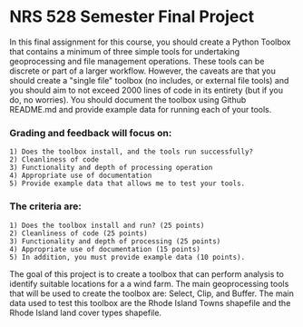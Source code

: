 # NRS 528 Semester Final Project

In this final assignment for this course, you should create a Python Toolbox that contains a minimum of three simple
tools for undertaking geoprocessing and file management operations. These tools can be discrete or part of a larger
workflow. However, the caveats are that you should create a "single file" toolbox (no includes, or external file
tools) and you should aim to not exceed 2000 lines of code in its entirety (but if you do, no worries).
You should document the toolbox using Github README.md and provide example data for running each of your tools.

### Grading and feedback will focus on:
    1) Does the toolbox install, and the tools run successfully?
    2) Cleanliness of code
    3) Functionality and depth of processing operation
    4) Appropriate use of documentation
    5) Provide example data that allows me to test your tools.

### The criteria are:
    1) Does the toolbox install and run? (25 points)
    2) Cleanliness of code (25 points)
    3) Functionality and depth of processing (25 points)
    4) Appropriate use of documentation (15 points)
    5) In addition, you must provide example data (10 points).

The goal of this project is to create a toolbox that can perform analysis to identify suitable locations for a
a wind farm. The main geoprocessing tools that will be used to create the toolbox are: Select, Clip, and Buffer.
The main data used to test this toolbox are the Rhode Island Towns shapefile and the Rhode Island land cover types
shapefile.
